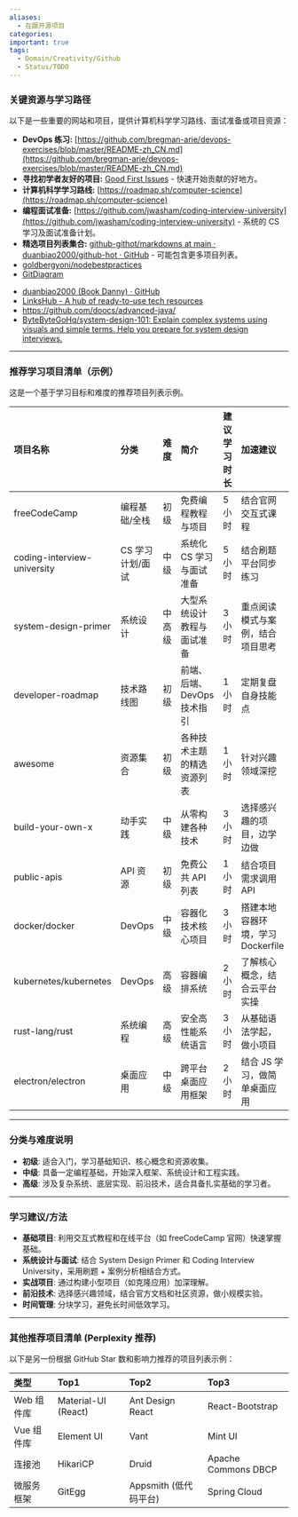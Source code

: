 ```yaml
---
aliases:
  - 在跟开源项目
categories: 
important: true
tags:
  - Domain/Creativity/Github
  - Status/TODO
---
```


### 关键资源与学习路径

以下是一些重要的网站和项目，提供计算机科学学习路线、面试准备或项目资源：

*   **DevOps 练习:** [https://github.com/bregman-arie/devops-exercises/blob/master/README-zh_CN.md](https://github.com/bregman-arie/devops-exercises/blob/master/README-zh_CN.md)
*   **寻找初学者友好的项目:** [Good First Issues](https://goodfirstissues.com/) - 快速开始贡献的好地方。
*   **计算机科学学习路线:** [https://roadmap.sh/computer-science](https://roadmap.sh/computer-science)
*   **编程面试准备:** [https://github.com/jwasham/coding-interview-university](https://github.com/jwasham/coding-interview-university) - 系统的 CS 学习及面试准备计划。
*   **精选项目列表集合:** [github-githot/markdowns at main · duanbiao2000/github-hot · GitHub](https://github.com/duanbiao2000/github-hot/tree/main/markdowns) - 可能包含更多项目列表。
* [goldbergyoni/nodebestpractices ](https://deepwiki.com/goldbergyoni/nodebestpractices)
* [GitDiagram](https://gitdiagram.com/)
- [duanbiao2000 (Book Danny) · GitHub](https://github.com/duanbiao2000)
- [LinksHub - A hub of ready-to-use tech resources](https://www.linkshub.dev/)
- https://github.com/doocs/advanced-java/
- [ByteByteGoHq/system-design-101: Explain complex systems using visuals and simple terms. Help you prepare for system design interviews.](https://github.com/ByteByteGoHq/system-design-101)



---

### 推荐学习项目清单（示例）

这是一个基于学习目标和难度的推荐项目列表示例。

| 项目名称                        | 分类         | 难度  | 简介                | 建议学习时长 | 加速建议                   |
| :-------------------------- | :--------- | :-- | :---------------- | :----- | :--------------------- |
| freeCodeCamp                | 编程基础/全栈    | 初级  | 免费编程教程与项目         | 5小时    | 结合官网交互式课程              |
| coding-interview-university | CS 学习计划/面试 | 中级  | 系统化 CS 学习与面试准备    | 5小时    | 结合刷题平台同步练习             |
| system-design-primer        | 系统设计       | 中高级 | 大型系统设计教程与面试准备     | 3小时    | 重点阅读模式与案例，结合项目思考       |
| developer-roadmap           | 技术路线图      | 初级  | 前端、后端、DevOps 技术指引 | 1小时    | 定期复盘自身技能点              |
| awesome                     | 资源集合       | 初级  | 各种技术主题的精选资源列表     | 1小时    | 针对兴趣领域深挖               |
| build-your-own-x            | 动手实践       | 中级  | 从零构建各种技术          | 3小时    | 选择感兴趣的项目，边学边做          |
| public-apis                 | API 资源     | 初级  | 免费公共 API 列表       | 1小时    | 结合项目需求调用 API           |
| docker/docker               | DevOps     | 中级  | 容器化技术核心项目         | 3小时    | 搭建本地容器环境，学习 Dockerfile |
| kubernetes/kubernetes       | DevOps     | 高级  | 容器编排系统            | 2小时    | 了解核心概念，结合云平台实操         |
| rust-lang/rust              | 系统编程       | 高级  | 安全高性能系统语言         | 3小时    | 从基础语法学起，做小项目           |
| electron/electron           | 桌面应用       | 中级  | 跨平台桌面应用框架         | 2小时    | 结合 JS 学习，做简单桌面应用       |

---

### 分类与难度说明

*   **初级**: 适合入门，学习基础知识、核心概念和资源收集。
*   **中级**: 具备一定编程基础，开始深入框架、系统设计和工程实践。
*   **高级**: 涉及复杂系统、底层实现、前沿技术，适合具备扎实基础的学习者。

---

### 学习建议/方法

*   **基础项目**: 利用交互式教程和在线平台（如 freeCodeCamp 官网）快速掌握基础。
*   **系统设计与面试**: 结合 System Design Primer 和 Coding Interview University，采用刷题 + 案例分析相结合方式。
*   **实战项目**: 通过构建小型项目（如克隆应用）加深理解。
*   **前沿技术**: 选择感兴趣领域，结合官方文档和社区资源，做小规模实验。
*   **时间管理**: 分块学习，避免长时间低效学习。

---

### 其他推荐项目清单 (Perplexity 推荐)

以下是另一份根据 GitHub Star 数和影响力推荐的项目列表示例：

| 类型       | Top1               | Top2               | Top3             |
| :--------- | :----------------- | :----------------- | :--------------- |
| Web 组件库 | Material-UI (React)| Ant Design React   | React-Bootstrap  |
| Vue 组件库 | Element UI         | Vant               | Mint UI          |
| 连接池     | HikariCP           | Druid              | Apache Commons DBCP |
| 微服务框架 | GitEgg             | Appsmith (低代码平台)| Spring Cloud     |
